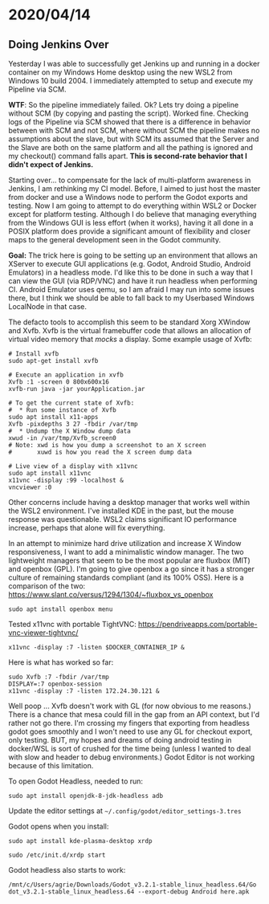 <!-- desc: Converting Windows Jenkins to WSL/Docker -->
# 2020/04/14

## Doing Jenkins Over

Yesterday I was able to successfully get Jenkins up and running in a docker container on my Windows Home desktop using the new WSL2 from Windows 10 build 2004. I immediately attempted to setup and execute my Pipeline via SCM.

**WTF**: So the pipeline immediately failed. Ok? Lets try doing a pipeline without SCM (by copying and pasting the script). Worked fine. Checking logs of the Pipeline via SCM showed that there is a difference in behavior between with SCM and not SCM, where without SCM the pipeline makes no assumptions about the slave, but with SCM its assumed that the Server and the Slave are both on the same platform and all the pathing is ignored and my checkout() command falls apart. **This is second-rate behavior that I didn't expect of Jenkins.**

Starting over... to compensate for the lack of multi-platform awareness in Jenkins, I am rethinking my CI model. Before, I aimed to just host the master from docker and use a Windows node to perform the Godot exports and testing. Now I am going to attempt to do everything within WSL2 or Docker except for platform testing. Although I do believe that managing everything from the Windows GUI is less effort (when it works), having it all done in a POSIX platform does provide a significant amount of flexibility and closer maps to the general development seen in the Godot community.

**Goal:** The trick here is going to be setting up an environment that allows an XServer to execute GUI applications (e.g. Godot, Android Studio, Android Emulators) in a headless mode. I'd like this to be done in such a way that I can view the GUI (via RDP/VNC) and have it run headless when performing CI. Android Emulator uses qemu, so I am afraid I may run into some issues there, but I think we should be able to fall back to my Userbased Windows LocalNode in that case.

The defacto tools to accomplish this seem to be standard Xorg XWindow and Xvfb. Xvfb is the virtual framebuffer code that allows an allocation of virtual video memory that *mocks* a display. Some example usage of Xvfb:

```
# Install xvfb
sudo apt-get install xvfb

# Execute an application in xvfb
Xvfb :1 -screen 0 800x600x16
xvfb-run java -jar yourApplication.jar

# To get the current state of Xvfb:
#  * Run some instance of Xvfb
sudo apt install x11-apps
Xvfb -pixdepths 3 27 -fbdir /var/tmp
#  * Undump the X Window dump data
xwud -in /var/tmp/Xvfb_screen0
# Note: xwd is how you dump a screenshot to an X screen
#       xuwd is how you read the X screen dump data

# Live view of a display with x11vnc
sudo apt install x11vnc
x11vnc -display :99 -localhost &
vncviewer :0
```

Other concerns include having a desktop manager that works well within the WSL2 environment. I've installed KDE in the past, but the mouse response was questionable. WSL2 claims significant IO performance increase, perhaps that alone will fix everything.

In an attempt to minimize hard drive utilization and increase X Window responsiveness, I want to add a minimalistic window manager. The two lightweight managers that seem to be the most popular are fluxbox (MIT) and openbox (GPL). I'm going to give openbox a go since it has a stronger culture of remaining standards compliant (and its 100% OSS). Here is a comparison of the two: https://www.slant.co/versus/1294/1304/~fluxbox_vs_openbox

`sudo apt install openbox menu` 

Tested x11vnc with portable TightVNC: https://pendriveapps.com/portable-vnc-viewer-tightvnc/

`x11vnc -display :7 -listen $DOCKER_CONTAINER_IP &`

Here is what has worked so far:

```
sudo Xvfb :7 -fbdir /var/tmp
DISPLAY=:7 openbox-session
x11vnc -display :7 -listen 172.24.30.121 &
```

Well poop ... Xvfb doesn't work with GL (for now obvious to me reasons.) There is a chance that mesa could fill in the gap from an API context, but I'd rather not go there. I'm crossing my fingers that exporting from headless godot goes smoothly and I won't need to use any GL for checkout export, only testing. BUT, my hopes and dreams of doing android testing in docker/WSL is sort of  crushed for the time being (unless I wanted to deal with slow and header to debug environments.) Godot Editor is not working because of this limitation.

To open Godot Headless, needed to run:

`sudo apt install openjdk-8-jdk-headless adb`

Update the editor settings at `~/.config/godot/editor_settings-3.tres`

Godot opens when you install:

`sudo apt install kde-plasma-desktop xrdp`

`sudo /etc/init.d/xrdp start`

Godot headless also starts to work:

`/mnt/c/Users/agrie/Downloads/Godot_v3.2.1-stable_linux_headless.64/Go
dot_v3.2.1-stable_linux_headless.64 --export-debug Android here.apk`
